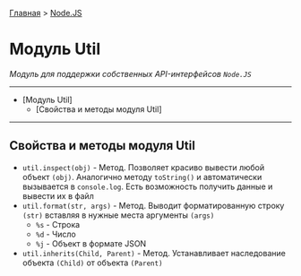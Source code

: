 [Главная](../../README.md#readme) > [Node.JS](../README.md#readme)

# Модуль Util

*Модуль для поддержки собственных API-интерфейсов `Node.JS`*

***

- [Модуль Util]
  - [Свойства и методы модуля Util]

***

## Свойства и методы модуля Util

* `util.inspect(obj)` - Метод. Позволяет красиво вывести любой объект `(obj)`. Аналогично методу `toString()` и автоматически вызывается в `console.log`. Есть возможность получить данные и вывести их в файл
* `util.format(str, args)` - Метод. Выводит форматированную строку `(str)` вставляя в нужные места аргументы `(args)`
  * `%s` - Строка
  * `%d` - Число
  * `%j` - Объект в формате JSON
* `util.inherits(Child, Parent)` - Метод. Устанавливает наследование объекта `(Child)` от объекта `(Parent)`